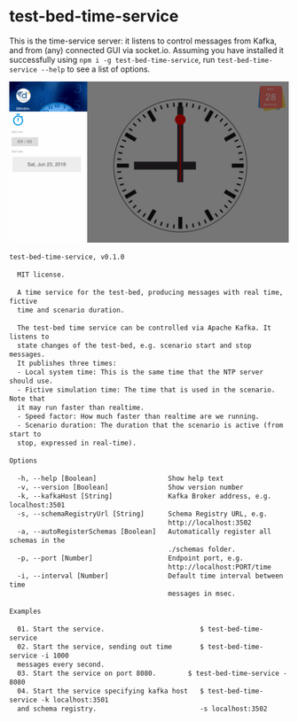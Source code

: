 # test-bed-time-service

This is the time-service server: it listens to control messages from Kafka, and from (any) connected GUI via socket.io. Assuming you have installed it successfully using `npm i -g test-bed-time-service`, run `test-bed-time-service --help` to see a list of options.

![Alt text](./doc/test-bed-time-service-gui.png?raw=true "Screenshot of the GUI.")

```console
test-bed-time-service, v0.1.0

  MIT license.

  A time service for the test-bed, producing messages with real time, fictive
  time and scenario duration.

  The test-bed time service can be controlled via Apache Kafka. It listens to
  state changes of the test-bed, e.g. scenario start and stop messages.
  It publishes three times:
  - Local system time: This is the same time that the NTP server should use.
  - Fictive simulation time: The time that is used in the scenario. Note that
  it may run faster than realtime.
  - Speed factor: How much faster than realtime are we running.
  - Scenario duration: The duration that the scenario is active (from start to
  stop, expressed in real-time).

Options

  -h, --help [Boolean]                  Show help text
  -v, --version [Boolean]               Show version number
  -k, --kafkaHost [String]              Kafka Broker address, e.g. localhost:3501
  -s, --schemaRegistryUrl [String]      Schema Registry URL, e.g.
                                        http://localhost:3502
  -a, --autoRegisterSchemas [Boolean]   Automatically register all schemas in the
                                        ./schemas folder.
  -p, --port [Number]                   Endpoint port, e.g.
                                        http://localhost:PORT/time
  -i, --interval [Number]               Default time interval between time
                                        messages in msec.

Examples

  01. Start the service.                        $ test-bed-time-service
  02. Start the service, sending out time       $ test-bed-time-service -i 1000
  messages every second.
  03. Start the service on port 8080.        $ test-bed-time-service - 8080
  04. Start the service specifying kafka host   $ test-bed-time-service -k localhost:3501
  and schema registry.                          -s localhost:3502
```
